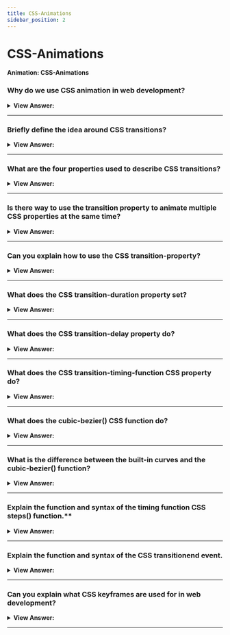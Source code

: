 ```yaml
---
title: CSS-Animations
sidebar_position: 2
---
```


# CSS-Animations

**Animation: CSS-Animations**

<head>
  <title>CSS-Animations - JavaScript Interview Questions & Answers</title>
  <meta charSet="utf-8" />
</head>

### Why do we use CSS animation in web development?

<details>
  <summary><strong>View Answer:</strong></summary>
  <div>
  <div><strong>Interview Response:</strong> CSS animations make it possible to do simple animations without JavaScript at all. JavaScript can be used to control CSS animations and make them even better, with little code. The general idea is that when you can use CSS versus JavaScript you should because it reduces the load on the browser.
    </div>
  </div>
</details>

---

### Briefly define the idea around CSS transitions?

<details>
  <summary><strong>View Answer:</strong></summary>
  <div>
  <div><strong>Interview Response:</strong> The idea of CSS transitions is simple. We describe a property and how its changes should be animated. When the property changes, the browser paints the animation. That is, all we need is to change the property, and the fluid transition will be done by the browser.
    </div><br />
  <div><strong className="codeExample">Code Example:</strong><br /><br />

  <div></div>

```html
<button id="color">Click me</button>

<style>
  #color {
    transition-property: background-color;
    transition-duration: 3s;
  }
</style>

<script>
  color.onclick = function () {
    this.style.backgroundColor = 'red';
  };
</script>
```

  </div>
  </div>
</details>

---

### What are the four properties used to describe CSS transitions?

<details>
  <summary><strong>View Answer:</strong></summary>
  <div>
  <div><strong>Interview Response:</strong> There are 4 properties to describe CSS transitions including transition-property, transition-duration, transition-timing-function, and transition-delay.
    </div>
  </div>
</details>

---

### Is there way to use the transition property to animate multiple CSS properties at the same time?

<details>
  <summary><strong>View Answer:</strong></summary>
  <div>
  <div><strong>Interview Response:</strong> Yes, we can transition multiple CSS properties, like font-size and color.
    </div><br />
  <div><strong className="codeExample">Code Example:</strong><br /><br />

  <div></div>

```html
<button id="growing">Click me</button>

<style>
  #growing {
    transition: font-size 3s, color 2s;
  }
</style>

<script>
  growing.onclick = function () {
    this.style.fontSize = '36px';
    this.style.color = 'red';
  };
</script>
```

  </div>
  </div>
</details>

---

### Can you explain how to use the CSS transition-property?

<details>
  <summary><strong>View Answer:</strong></summary>
  <div>
  <div><strong>Interview Response:</strong> The transition-property CSS property sets the CSS properties to which a transition effect should be applied. In transition-property, we write a list of properties to animate, for instance left, margin-left, height, color, or we could write all, which means “animate all properties”. It should be noted, there are properties which cannot be animated. However, most of the generally used properties are MDN animatable.
    </div><br />
  <div><strong className="codeExample">Code Example:</strong><br /><br />

  <div></div>

```css
div {
  width: 100px; // <-
  height: 100px;
  background: red;
  transition-property: width; // <-
  transition-duration: 2s;
}

div:hover {
  width: 300px; // <-
}
```

  </div>
  </div>
</details>

---

### What does the CSS transition-duration property set?

<details>
  <summary><strong>View Answer:</strong></summary>
  <div>
  <div><strong>Interview Response:</strong> The transition-duration CSS property sets the length of time a transition animation should take to complete. By default, the value is 0s, meaning that no animation will occur.<br /><br />
  You may specify multiple durations; each duration will be applied to the corresponding property as specified by the transition-property property, which acts as a master list. If there are fewer durations specified than in the master list, the user agent repeat the list of durations. If there are more durations, the list is truncated to the right size. In both case the CSS declaration stays valid.
    </div><br />
  <div><strong className="codeExample">Code Example:</strong><br /><br />

  <div></div>

```js
div {
  width: 100px;
  height: 100px;
  background: red;
  transition-property: width;
  transition-duration: 2s; // <-
}

div:hover {
  width: 300px;
}
```

  </div>
  </div>
</details>

---

### What does the CSS transition-delay property do?

<details>
  <summary><strong>View Answer:</strong></summary>
  <div>
  <div><strong>Interview Response:</strong> The transition-delay CSS property specifies the duration to wait before starting a property's transition effect when its value changes.
    </div><br />
  <div><strong className="codeExample">Code Example:</strong><br /><br />

  <div></div>

```css
div {
  width: 100px;
  height: 100px;
  background: red;
  transition-property: width;
  transition-duration: 5s;
  transition-delay: 2s; // <-
}

div:hover {
  width: 300px;
}
```

  </div>
  </div>
</details>

---

### What does the CSS transition-timing-function CSS property do?

<details>
  <summary><strong>View Answer:</strong></summary>
  <div>
  <div><strong>Interview Response:</strong> The transition-timing-function CSS property sets how intermediate values are calculated for CSS properties being affected by a transition effect. The timing function describes how the animation process is distributed along its timeline. Will it start slowly and then go fast, or vice versa? It appears to be the most complicated property at first. But it becomes quite simple if we devote a bit time to it. The transition-timing-function property accepts two kinds of values: a Bezier curve or steps.
    </div><br />
  <div><strong className="codeExample">Code Example:</strong><br /><br />

  <div></div>

```css
div {
  width: 100px;
  height: 50px;
  background: red;
  color: white;
  font-weight: bold;
  transition: width 2s;
}

#div1 {
  transition-timing-function: linear;
}
#div2 {
  transition-timing-function: ease;
}
#div3 {
  transition-timing-function: ease-in;
}
#div4 {
  transition-timing-function: ease-out;
}
#div5 {
  transition-timing-function: ease-in-out;
}

div:hover {
  width: 300px;
}
```

  </div>
  </div>
</details>

---

### What does the cubic-bezier() CSS function do?

<details>
  <summary><strong>View Answer:</strong></summary>
  <div>
  <div><strong>Interview Response:</strong> The cubic-bezier() function defines a Cubic Bezier curve. A Cubic Bezier curve is defined by four points P0, P1, P2, and P3. P0 and P3 are the start and the end of the curve and, in CSS, these points are fixed as the coordinates are ratios. P0 is (0, 0) and represents the initial time and the initial state, P3 is (1, 1) and represents the final time and the final state. The cubic-bezier() function can be used with the animation-timing-function property and the transition-timing-function property.
    </div><br />
  <div><strong className="codeExample">Code Example:</strong><br /><br />

  <div></div>

```css
div {
  width: 100px;
  height: 100px;
  background: red;
  transition: width 2s;
  transition-timing-function: cubic-bezier(0.1, 0.7, 1, 0.1);
}

div:hover {
  width: 300px;
}
```

  </div>
  </div>
</details>

---

### What is the difference between the built-in curves and the cubic-bezier() function?

<details>
  <summary><strong>View Answer:</strong></summary>
  <div>
  <div><strong>Interview Response:</strong> The main difference between the CSS built-in curves and the cubic-bezier() function is that the function can make the animation exceed its range. The control points on the curve can have any y coordinates: even negative or huge ones. Then the Bezier curve would also extend exceptionally low or high, making the animation go beyond its normal range.
    </div><br />
  <div><strong className="codeExample">Code Example:</strong><br /><br />

  <div></div>

```css
.myImage {
  position: relative;
  cursor: pointer;
  width: 177px;
  height: 160px;
  left: 100px;
  transition: left 5s cubic-bezier(0.5, -1, 0.5, 2); // <-
}
```

  </div>
  </div>
</details>

---

### Explain the function and syntax of the timing function CSS steps() function.\*\*

<details>
  <summary><strong>View Answer:</strong></summary>
  <div>
  <div><strong>Interview Response:</strong> The steps() function allows you to specify intervals for the timing function. It takes one or two parameters, separated by a comma: a positive integer and an optional value of either start or end. If no second parameter is included, it will default to end.
    </div><br />
  <div><strong className="codeExample">Code Example:</strong><br /><br />

  <div></div>

```css
#stripe.animate {
  transform: translate(-90%);
  transition-property: transform;
  transition-duration: 9s;
  transition-timing-function: steps(9, start); 
}
```

  </div>
  </div>
</details>

---

### Explain the function and syntax of the CSS transitionend event.

<details>
  <summary><strong>View Answer:</strong></summary>
  <div>
  <div><strong>Interview Response:</strong> The transitionend event is fired when a CSS transition has completed. In the case where a transition is removed before completion, such as if the transition-property is removed or display is set to none, then the event will not be generated.
    </div><br />
  <div><strong className="codeExample">Code Example:</strong><br /><br />

  <div></div>

```js
const transition = document.querySelector('.transition');

transition.addEventListener('transitionend', () => {
  console.log('Transition ended');
});
```

  </div>
  </div>
</details>

---

### Can you explain what CSS keyframes are used for in web development?

<details>
  <summary><strong>View Answer:</strong></summary>
  <div>
  <div><strong>Interview Response:</strong> The @keyframes CSS at-rule controls the intermediate steps in a CSS animation sequence by defining styles for keyframes (or waypoints) along the animation sequence. This gives more control over the intermediate steps of the animation sequence than transitions.
    </div><br />
  <div><strong className="codeExample">Code Example:</strong><br /><br />

  <div></div>

```html
<div class="progress"></div>

<style>
  @keyframes go-left-right {
    /* give it a name: "go-left-right" */
    from {
      left: 0px;
    } /* animate from left: 0px */
    to {
      left: calc(100% - 50px);
    } /* animate to left: 100%-50px */
  }

  .progress {
    animation: go-left-right 3s infinite alternate;
    /* apply the animation "go-left-right" to the element
       duration 3 seconds
       number of times: infinite
       alternate direction every time
    */

    position: relative;
    border: 2px solid green;
    width: 50px;
    height: 20px;
    background: lime;
  }
</style>
```

  </div>
  </div>
</details>

---
